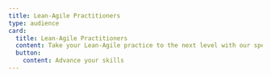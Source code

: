 ```yaml
---
title: Lean-Agile Practitioners
type: audience
card:
  title: Lean-Agile Practitioners
  content: Take your Lean-Agile practice to the next level with our specialized support! We equip Lean-Agile practitioners with advanced tools, strategies, and insights to enhance their efficiency and effectiveness. Whether you’re refining processes or driving innovation, our expert guidance ensures you achieve and sustain peak performance in all your Agile endeavors.
  button:
    content: Advance your skills
---
```

